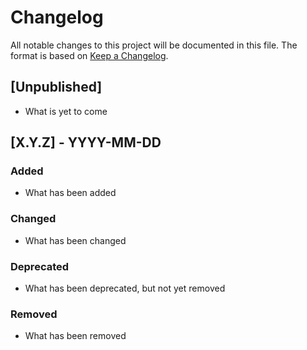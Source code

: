 # Changelog
All notable changes to this project will be documented in this file.
The format is based on [Keep a Changelog](https://keepachangelog.com/en/1.0.0/).

## [Unpublished]
- What is yet to come

## [X.Y.Z] - YYYY-MM-DD
### Added
- What has been added

### Changed
- What has been changed

### Deprecated
- What has been deprecated, but not yet removed

### Removed
- What has been removed

